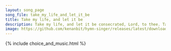 ```yaml
---
layout: song_page
song_file: take_my_life_and_let_it_be
title: Take my life, and let it be
description: Take my life, and let it be consecrated, Lord, to thee. Take my moments and my days; let them flow in ceaseless praise, let them flow in ceaseless pra... theist 4part acapella 5verse musicbyother textbyother 
image: https://github.com/kenanbit/hymn-singer/releases/latest/download/take_my_life_and_let_it_be-trad.png
---
```


{% include choice_and_music.html %}